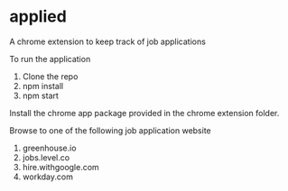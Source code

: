 # applied
A chrome extension to keep track of job applications

To run the application
1. Clone the repo
2. npm install
3. npm start

Install the chrome app package provided in the chrome extension folder.

Browse to one of the following job application website
1. greenhouse.io
2. jobs.level.co
3. hire.withgoogle.com
4. workday.com
